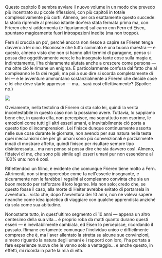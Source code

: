 <!--t Frieren - Capitolo 8 t-->
<!--d Questo capitolo 8 sembra avviare il nuovo volume in un modo che prevedo più incentrato su piccole riflessioni, con più capitoli in totale d-->
<!--tag Random tag-->

Questo capitolo 8 sembra avviare il nuovo volume in un modo che prevedo più incentrato su piccole riflessioni, con più capitoli in totale complessivamente più corti. Almeno, per ora esattamente questo succede: la storia riprende al preciso istante dov'era stata fermata prima ma, con Frieren che si addormenta (e figuriamoci) sul carro con Fern ed Eisen, spuntano magicamente fuori introspezioni inedite (ma non troppo).

Fern si cruccia un po', perché ancora non riesce a capire se Frieren tenga davvero a lei o no. Riconosce che tutto sommato è una buona maestra — e questo, almeno visto che non si hanno altri termini di paragone, penso si possa dire oggettivamente vero; le ha insegnato tante cose sulla magia e, indirettamente, l'ha chiaramente aiutata anche a crescere come persona — ma oltre ciò le rimane un enigma. È particolarmente confusa dal fatto che al compleanno le fa dei regali, ma poi a suo dire si scorda completamente di lei — e le avventure ammontano sostanzialmente a Frieren che decide cose e lei che deve starle appresso — ma... sarà così effettivamente? (Spoiler: no.)

![](https://stuff.octt.eu.org/content/images/20251010110254-IMG_20251010_003155-01.jpeg)

Ovviamente, nella testolina di Frieren ci sta solo lei, quindi la verità incontestabile in questo caso non la possiamo avere. Tuttavia, lo sappiamo bene che, in quanto elfa, non percepisce, ma soprattutto non esprime, le emozioni come tutti gli altri esseri umani, e inevitabilmente ciò porta a questo tipo di incomprensioni. Lei finisce dunque continuamente assorta nelle sue cose durante le giornate, non avendo per sua natura nella testa quei meccanismi che per gli umani sono più convenzionali e parzialmente innati di mostrare affetto, quindi finisce per risultare sempre tipo disinteressata... ma non penso si possa dire che sia davvero così. Almeno, fidatevi di me, che sono più simile agli esseri umani pur non essendone al 100% una: non è così.

Riflettendoci un filino, è evidente che comunque Frieren tiene molto a Fern. Altrimenti, non si impegnerebbe come fa nell'esserle insegnante, e sicuramente non le farebbe i regalini al compleanno convinta che sia un buon metodo per rafforzare il loro legame. Ma non solo; credo che, se questo fosse il caso, alla morte di Heiter avrebbe evitato di portarsela in avventura... visto che, dopo l'avventura dei 10 anni, non ne voleva sapere neanche come idea ipotetica di viaggiare con qualche apprendista anziché da sola come sua abitudine.

Nonostante tutto, in quest'ultimo segmento di 10 anni — appena un altro centesimo della sua vita... è proprio roba da matti quanto durano questi esseri — è inevitabilmente cambiata, ed Eisen lo percepisce, ricordando il passato. Rimane certamente comunque l'individuo unico e difficilmente compreso che è, ma l'aver allentato la stretta su alcune sue convinzioni, almeno riguardo la natura degli umani e i rapporti con loro, l'ha portata a fare esperienze nuove che le vanno solo a vantaggio... e anche questo, in effetti, mi ricorda in parte la mia di vita.